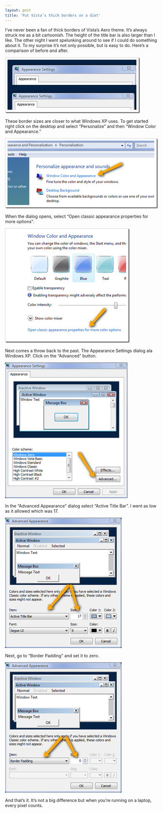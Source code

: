 ```yaml
---
layout: post
title: 'Put Vista’s thick borders on a diet'
---
```

I’ve never been a fan of thick borders of Vista’s Aero theme. It’s always struck me as a bit cartoonish. The height of the title bar is also larger than I like. The other night I went spelunking around to see if I could do something about it. To my surprise it’s not only possible, but is easy to do. Here’s a comparison of before and after.

![appearance](/cdn/images/blog/PutVistaonaDiet_126C3/appearance.jpg)

These border sizes are closer to what Windows XP uses. To get started right click on the desktop and select “Personalize” and then “Window Color and Appearance.”

![image](/cdn/images/blog/PutVistaonaDiet_126C3/image.png)

When the dialog opens, select “Open classic appearance properties for more options".

![image](/cdn/images/blog/PutVistaonaDiet_126C3/image_3.png)

Next comes a throw back to the past. The Appearance Settings dialog ala Windows XP. Click on the “Advanced” button.

![image](/cdn/images/blog/PutVistaonaDiet_126C3/image_4.png)

In the “Advanced Appearance” dialog select “Active Title Bar”. I went as low as it allowed which was 17.

![image](/cdn/images/blog/PutVistaonaDiet_126C3/image_5.png)

Next, go to “Border Padding” and set it to zero.

![image](/cdn/images/blog/PutVistaonaDiet_126C3/image_6.png)

And that’s it. It’s not a big difference but when you’re running on a laptop, every pixel counts.
